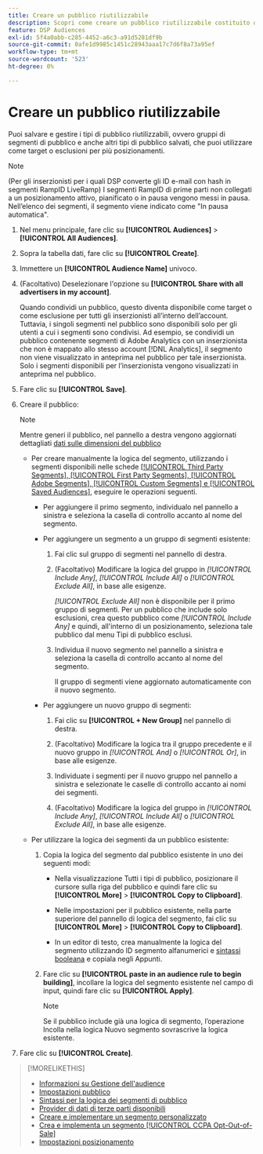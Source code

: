```yaml
---
title: Creare un pubblico riutilizzabile
description: Scopri come creare un pubblico riutilizzabile costituito da segmenti di pubblico e altri tipi di pubblico salvati.
feature: DSP Audiences
exl-id: 5f4a0abb-c285-4452-a6c3-a91d5281df9b
source-git-commit: 0afe1d9985c1451c28943aaa17c7d6f8a73a95ef
workflow-type: tm+mt
source-wordcount: '523'
ht-degree: 0%

---
```


# Creare un pubblico riutilizzabile

<!-- "Saved audience" is used in UI (where?), but "saved" is a state, not a type. "Reusable audience" sounds better in a description. "Audience template" isn't right, either, since it implies you can edit it on the fly to create a new, different audience. Some other term? -->

Puoi salvare e gestire i tipi di pubblico riutilizzabili, ovvero gruppi di segmenti di pubblico e anche altri tipi di pubblico salvati, che puoi utilizzare come target o esclusioni per più posizionamenti.

>[!NOTE]
>
>(Per gli inserzionisti per i quali DSP converte gli ID e-mail con hash in segmenti RampID LiveRamp) I segmenti RampID di prime parti non collegati a un posizionamento attivo, pianificato o in pausa vengono messi in pausa. Nell’elenco dei segmenti, il segmento viene indicato come &quot;In pausa automatica&quot;.

1. Nel menu principale, fare clic su **[!UICONTROL Audiences]** > **[!UICONTROL All Audiences]**.

1. Sopra la tabella dati, fare clic su **[!UICONTROL Create]**.

1. Immettere un **[!UICONTROL Audience Name]** univoco.

1. (Facoltativo) Deselezionare l&#39;opzione su **[!UICONTROL Share with all advertisers in my account]**.

   Quando condividi un pubblico, questo diventa disponibile come target o come esclusione per tutti gli inserzionisti all’interno dell’account. Tuttavia, i singoli segmenti nel pubblico sono disponibili solo per gli utenti a cui i segmenti sono condivisi. Ad esempio, se condividi un pubblico contenente segmenti di Adobe Analytics con un inserzionista che non è mappato allo stesso account [!DNL Analytics], il segmento non viene visualizzato in anteprima nel pubblico per tale inserzionista. Solo i segmenti disponibili per l’inserzionista vengono visualizzati in anteprima nel pubblico.

1. Fare clic su **[!UICONTROL Save]**.

1. Creare il pubblico:

   >[!NOTE]
   >
   >Mentre generi il pubblico, nel pannello a destra vengono aggiornati dettagliati [dati sulle dimensioni del pubblico](audience-about.md)

   * Per creare manualmente la logica del segmento, utilizzando i segmenti disponibili nelle schede [[!UICONTROL Third Party Segments], [!UICONTROL First Party Segments], [!UICONTROL Adobe Segments], [!UICONTROL Custom Segments] e [!UICONTROL Saved Audiences]](audience-settings.md), eseguire le operazioni seguenti.

      * Per aggiungere il primo segmento, individualo nel pannello a sinistra e seleziona la casella di controllo accanto al nome del segmento.

      * Per aggiungere un segmento a un gruppo di segmenti esistente:

         1. Fai clic sul gruppo di segmenti nel pannello di destra.

         1. (Facoltativo) Modificare la logica del gruppo in *[!UICONTROL Include Any]*, *[!UICONTROL Include All]* o *[!UICONTROL Exclude All]*, in base alle esigenze.

            *[!UICONTROL Exclude All]* non è disponibile per il primo gruppo di segmenti. Per un pubblico che include solo esclusioni, crea questo pubblico come *[!UICONTROL Include Any]* e quindi, all&#39;interno di un posizionamento, seleziona tale pubblico dal menu Tipi di pubblico esclusi.

         1. Individua il nuovo segmento nel pannello a sinistra e seleziona la casella di controllo accanto al nome del segmento.

            Il gruppo di segmenti viene aggiornato automaticamente con il nuovo segmento.

      * Per aggiungere un nuovo gruppo di segmenti:

         1. Fai clic su **[!UICONTROL + New Group]** nel pannello di destra.

         1. (Facoltativo) Modificare la logica tra il gruppo precedente e il nuovo gruppo in *[!UICONTROL And]* o *[!UICONTROL Or]*, in base alle esigenze.

         1. Individuate i segmenti per il nuovo gruppo nel pannello a sinistra e selezionate le caselle di controllo accanto ai nomi dei segmenti.

         1. (Facoltativo) Modificare la logica del gruppo in *[!UICONTROL Include Any]*, *[!UICONTROL Include All]* o *[!UICONTROL Exclude All]*, in base alle esigenze.

   * Per utilizzare la logica dei segmenti da un pubblico esistente:

      1. Copia la logica del segmento dal pubblico esistente in uno dei seguenti modi:

         * Nella visualizzazione Tutti i tipi di pubblico, posizionare il cursore sulla riga del pubblico e quindi fare clic su **[!UICONTROL More]** > **[!UICONTROL Copy to Clipboard]**.

         * Nelle impostazioni per il pubblico esistente, nella parte superiore del pannello di logica del segmento, fai clic su **[!UICONTROL More]** > **[!UICONTROL Copy to Clipboard]**.

         * In un editor di testo, crea manualmente la logica del segmento utilizzando ID segmento alfanumerici e [sintassi booleana](audience-segment-logic-syntax.md) e copiala negli Appunti.

      1. Fare clic su **[!UICONTROL paste in an audience rule to begin building]**, incollare la logica del segmento esistente nel campo di input, quindi fare clic su **[!UICONTROL Apply]**.

         >[!NOTE]
         >
         >Se il pubblico include già una logica di segmento, l’operazione Incolla nella logica Nuovo segmento sovrascrive la logica esistente.

1. Fare clic su **[!UICONTROL Create]**.

>[!MORELIKETHIS]
>
>* [Informazioni su Gestione dell&#39;audience](audience-about.md)
>* [Impostazioni pubblico](audience-settings.md)
>* [Sintassi per la logica dei segmenti di pubblico](audience-segment-logic-syntax.md)
>* [Provider di dati di terze parti disponibili](third-party-data-providers.md)
>* [Creare e implementare un segmento personalizzato](custom-segment-create.md)
>* [Crea e implementa un segmento [!UICONTROL CCPA Opt-Out-of-Sale]](ccpa-opt-out-segment-create.md)
>* [Impostazioni posizionamento](/help/dsp/campaign-management/placements/placement-settings.md)
